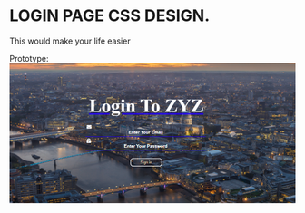 # LOGIN PAGE CSS DESIGN.
This would make your life easier

Prototype:
![Image by Markdown](Prototype.png)
